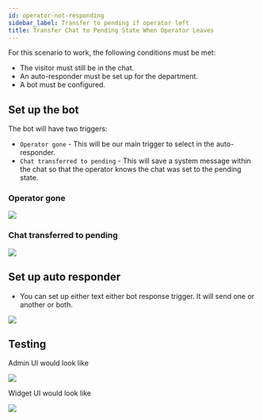 ```yaml
---
id: operator-not-responding
sidebar_label: Transfer to pending if operator left
title: Transfer Chat to Pending State When Operator Leaves
---
```


For this scenario to work, the following conditions must be met:

*   The visitor must still be in the chat.
*   An auto-responder must be set up for the department.
*   A bot must be configured.

## Set up the bot

The bot will have two triggers:

*   `Operator gone` - This will be our main trigger to select in the auto-responder.
*   `Chat transferred to pending` - This will save a system message within the chat so that the operator knows the chat was set to the pending state.

### Operator gone

![](/img/bot/operator-gone.png)

### Chat transferred to pending

![](/img/bot/transferred-to-pending.png)

## Set up auto responder

*   You can set up either text either bot response trigger. It will send one or another or both.

![](/img/bot/auto-responder-operator-gone.png)

## Testing

Admin UI would look like

![](/img/bot/operator-gone-admin.png)

Widget UI would look like

![](/img/bot/widget-ui-operator-gone.png)
